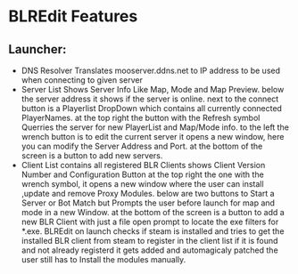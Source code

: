 # BLREdit Features
## Launcher:
* DNS Resolver Translates mooserver.ddns.net to IP address to be used when connecting to given server
* Server List Shows Server Info Like Map, Mode and Map Preview. below the server address it shows if the server is online. next to the connect button is a Playerlist DropDown which contains all currently connected PlayerNames. at the top right the button with the Refresh symbol Querries the server for new PlayerList and Map/Mode info. to the left the wrench button is to edit the current server it opens a new window, here you can modify the Server Address and Port. at the bottom of the screen is a button to add new servers.
* Client List contains all registered BLR Clients shows Client Version Number and Configuration Button at the top right the one with the wrench symbol, it opens a new window where the user can install ,update and remove Proxy Modules. below are two buttons to Start a Server or Bot Match but Prompts the user before launch for map and mode in a new Window. at the bottom of the screen is a button to add a new BLR Client with just a file open prompt to locate the exe filters for *.exe. BLREdit on launch checks if steam is installed and tries to get the installed BLR client from steam to register in the client list if it is found and not already registerd it gets added and automagicaly patched the user still has to Install the modules manually.
